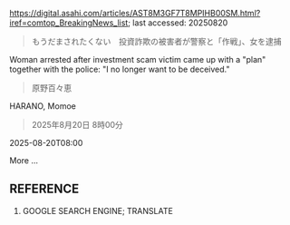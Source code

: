 https://digital.asahi.com/articles/AST8M3GF7T8MPIHB00SM.html?iref=comtop_BreakingNews_list; last accessed: 20250820

> もうだまされたくない　投資詐欺の被害者が警察と「作戦」、女を逮捕

Woman arrested after investment scam victim came up with a "plan" together with the police: "I no longer want to be deceived."

> 原野百々恵

HARANO, Momoe

> 2025年8月20日 8時00分

2025-08-20T08:00

More ...

## REFERENCE

1) GOOGLE SEARCH ENGINE; TRANSLATE
